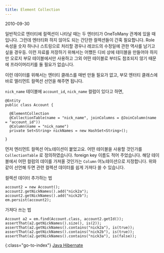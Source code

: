 ```yaml
---
title: Element Collection
---
```


2010-09-30

일반적으로 엔터티에 컬렉션이 나타날 때는 두 엔터티가 OneToMany 관계에 있을 때 입니다.
그런데 엔터티화 하지 않아도 되는 간단한 컬렉션들이 간혹 필요합니다.
Role 속성을 숫자 하나나 스트링으로 처리할 경우나 레코드의 수정일에 관한 역사를 남기고 싶을 경우등.
이런 자료를 저장하기 위해서는 어쨌든 디비 상에 테이블을 만들어야 하지만
오로지 부모 테이블에서만 사용하고 그외 어떤 테이블로 부터도 참조되지 않기 때문에
프라이머리키를 둘 필요가 없습니다.

이런 데이터를 위해서는 엔터티 클래스를 매번 만들 필요가 없고,
부모 엔터티 클래스에 바로 엘리먼트 컬렉션 선언을 해주면 됩니다.

`nick_name` 테이블에 `account_id`, `nick_name` 컬럼이 있다고 하면,

    @Entity
    public class Account {
    
      @ElementCollection
      @CollectionTable(name = "nick_name", joinColumns = @JoinColumn(name = "account_id"))
      @Column(name = "nick_name")
      private Set<String> nickNames = new HashSet<String>();
    
    }

먼저 엔리먼트 컬렉션 어노테이션이 붙었고요.
어떤 테이블을 사용할 것인가를 `CollectionTable` 로 정의하였습니다. foreign key 이름도 적어 주었습니다.
해당 테이블에서 어떤 컬럼의 데이를 가져올 것인가는 `Column` 어노테이션으로 지정합니다.
위와 같이 선언해 두면 관련 컬렉션 데이터를 쉽게 가져다 쓸 수 있습니다.

컬렉션 데이터 추가하는 법

    account2 = new Account();
    account2.getNickNames().add("nick2a");
    account2.getNickNames().add("nick2b");
    em.persist(account2);

가져다 쓰는 법

    Account a2 = em.find(Account.class, account2.getId());
    assertThat(a2.getNickNames().size(), is(2));
    assertThat(a2.getNickNames().contains("nick2a"), is(true));
    assertThat(a2.getNickNames().contains("nick2b"), is(true));
    assertThat(a2.getNickNames().contains("nick3a"), is(false));


{:class="go-to-index"}
[Java Hibernate](index)
